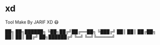 # xd
Tool Make By JARIF XD 😷 

██╗  ██╗██████╗ 
╚██╗██╔╝██╔══██╗
 ╚███╔╝ ██║  ██║
 ██╔██╗ ██║  ██║
██╔╝ ██╗██████╔╝
╚═╝  ╚═╝╚═════╝ 

                
